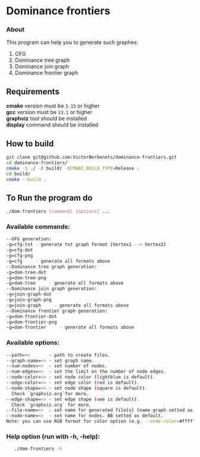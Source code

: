 # Dominance frontiers
### About
This program can help you to generate such graphes:
1) CFG  
2) Dominance tree graph
3) Dominance join graph
4) Dominance frontier graph
## Requirements
**cmake** version must be `3.15` or higher  
**gcc** version must be `13.1` or higher  
**graphviz** tool should be installed  
**display** command should be installed  
## How to build
```bash
git clone git@github.com:VictorBerbenets/dominance-frontiers.git
cd dominance-frontiers/
cmake -S ./ -B build/ -DCMAKE_BUILD_TYPE=Release .
cd build/
cmake --build .
```
## To Run the program do
```bash
./dom-frontiers [command] [options] ...
```
### Available commands:
```bash
--GFG generation:
-g=cfg-txt - generate txt graph format (Vertex1 --> Vertex2)
-g=cfg-dot
-g=cfg-png
-g=cfg     - generate all formats above
--Dominance tree graph generation:
-g=dom-tree-dot
-g=dom-tree-png
-g=dom-tree     - generate all formats above
--Dominance join graph generation:
-g=join-graph-dot
-g=join-graph-png
-g=join-graph     - generate all formats above
--Dominance frontier graph generation:
-g=dom-frontier-dot
-g=dom-frontier-png
-g=dom-frontier     - generate all formats above
```
### Available options:
```bash
--path=<>       - path to create files.  
--graph-name=<> - set graph name.  
--num-nodes=<>  - set number of nodes.  
--num-edges=<>  - set the limit on the number of node edges.  
--node-color=<> - set node color (lightblue is default).  
--edge-color=<> - set edge color (red is default).  
--node-shape=<> - set node shape (square is default).  
  Check `graphviz.org`for more.  
--edge-shape=<> - set edge shape (vee is default).  
  Check `graphviz.org` for more.  
--file-name=<>  - set name for generated file(s) (name graph setted as default).  
--node-name=<>  - set name for nodes. BB setted as default.  
Note: you can use RGB format for color option (e.g. --node-color=#ffffff).
```
### Help option (run with -h, -help):
```bash
   ./dom-frontiers -h 
```
